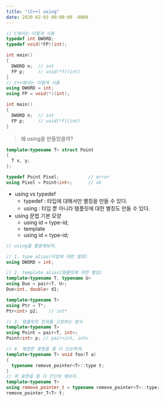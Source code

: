 ```yaml
---
title: "(C++) using"
date: 2020-02-03 00:00:00 -0000
---
```


```cpp
// C에서는 이렇게 사용
typedef int DWORD;
typedef void(*FP)(int);

int main()
{
  DWORD n;  // int
  FP p;     // void(*f)(int)
}
// C++에서는 이렇게 사용
using DWORD = int;
using FP = void(*)(int);

int main()
{
  DWORD n;  // int
  FP p;     // void(*f)(int)
}
```

> 왜 using을 만들었을까?

```cpp
template<typename T> struct Point
{
  T x, y;
};

typedef Point Pixel;           // error
using Pixel = Point<int>;      // ok
```

* using vs typedef
    * typedef : 타입에 대해서만 별칭을 만들 수 있다.
    * using : 타입 뿐 아니라 템플릿에 대한 별칭도 만들 수 있다.
* using 문법 기본 모양
    * using id = type-id;
    * template<template-parameter-list>
    * using id = type-id;

```cpp
// using을 활용해보자.

// 1. type alias(타입에 대한 별칭)
using DWORD = int;

// 2. template alias(템플릿에 대한 별칭)
template<typename T, typename U>
using Duo = pair<T, U>;
Duo<int, double> d1;

template<typename T>
using Ptr = T*;
Ptr<int> p2;    // int*

// 3. 템플릿의 인자를 고정하는 방식
template<typename T>
using Point = pair<T, int>;
Point<int> p; // pair<int, int>

// 4. 복잡한 표현을 좀 더 단순하게.
template<typename T> void foo(T a)
{
  typename remove_pointer<T>::type t;
}
// 위 표현을 좀 더 간단히 해보자.
template<typename T>
using remove_pointer_t = typename remove_pointer<T>::type;
remove_pointer_T<T> t;
```